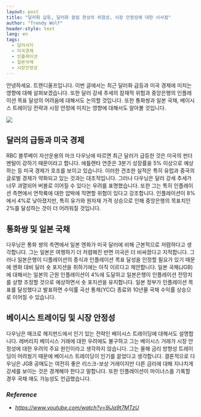 ```yaml
---
layout: post
title: "달러화 급등, 달러화 쏠림 현상의 위험성, 시장 안정성에 대한 시사점"
author: "Trendy Wolf"
header-style: text
lang: en
tags:
  - 달러서지
  - 미국경제
  - 인플레이션
  - 일본국채
  - 시장안정성
---
```


안녕하세요. 트렌디울프입니다. 이번 글에서는 최근 달러화 급등과 미국 경제에 미치는 영향에 대해 살펴보겠습니다. 또한 달러 강세 추세의 잠재적 위험과 중앙은행의 인플레이션 목표 달성의 어려움에 대해서도 논의할 것입니다. 또한 통화쌍과 일본 국채, 베이시스 트레이딩 전략과 시장 안정에 미치는 영향에 대해서도 알아볼 것입니다.

<img
    src="https://i.ytimg.com/vi/9iJa9t7MTzU/hqdefault.jpg"
/>


## 달러의 급등과 미국 경제
RBC 블루베이 자산운용의 마크 다우닝에 따르면 최근 달러가 급등한 것은 미국의 펀더멘털이 강하기 때문이라고 합니다. 애틀랜타 연준은 3분기 성장률을 5% 이상으로 예상하는 등 미국 경제가 호조를 보이고 있습니다. 이러한 견조한 실적은 특히 유럽과 중국의 글로벌 경제가 약화되고 있는 것과는 대조적입니다. 그러나 다우닝은 달러 강세 추세가 너무 과열되어 버블로 이어질 수 있다는 우려를 표명했습니다. 또한 그는 특히 인플레이션 측면에서 연착륙에 대한 압박에 직면할 위험이 있다고 강조합니다. 인플레이션이 8%에서 4%로 낮아졌지만, 특히 유가와 원자재 가격 상승으로 인해 중앙은행의 목표치인 2%를 달성하는 것이 더 어려워질 것입니다.

## 통화쌍 및 일본 국채
다우닝은 통화 쌍의 측면에서 일본 엔화가 미국 달러에 비해 근본적으로 저렴하다고 생각합니다. 그는 일본은 여행하기 더 저렴해진 반면 미국은 더 비싸졌다고 지적합니다. 그러나 일본은행이 디플레이션의 종식과 인플레이션 목표 달성을 인정할 필요가 있기 때문에 엔화 대비 달러 숏 포지션을 취하기에는 아직 이르다고 제안합니다. 일본 국채(JGB)에 대해서는 일본의 근원 인플레이션이 4%에 도달하고 일본은행이 인플레이션 전망치를 상향 조정할 것으로 예상하면서 숏 포지션을 유지합니다. 일본 정부가 인플레이션 목표를 달성했다고 발표하면 수익률 곡선 통제(YCC) 종료와 10년물 국채 수익률 상승으로 이어질 수 있습니다.

## 베이시스 트레이딩 및 시장 안정성
다우닝은 매크로 헤지펀드에서 인기 있는 전략인 베이시스 트레이딩에 대해서도 설명합니다. 레버리지 베이시스 거래에 대한 우려에도 불구하고 그는 베이시스 거래가 시장 안정성에 대한 우려의 주요 원인이라고 생각하지 않습니다. 그는 올해 금리 방향성 트레이딩이 어려웠기 때문에 베이시스 트레이딩이 인기를 끌었다고 생각합니다. 결론적으로 다우닝은 JGB 공매도는 여전히 좋은 리스크-보상 거래이지만 다른 금리에 대해 지나치게 강세를 보이는 것은 경계해야 한다고 말합니다. 또한 인플레이션이 마이너스를 기록할 경우 국채 매도 가능성도 언급했습니다.


### _Reference_
- _https://www.youtube.com/watch?v=9iJa9t7MTzU_

